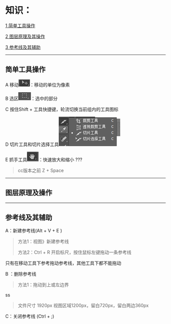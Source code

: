 # 知识：

[1 简单工具操作](#简单工具操作)

[2 图层原理及其操作](#图层原理及操作)

[3 参考线及其辅助](#参考线及其辅助)

---

## 简单工具操作

A 移动![](/assets/slice-basic-gj01.png)：移动的单位为像素

B 选区![](/assets/slice-basic-gj02.png)：选中的部分

C 按住Shift  + 工具快捷键，轮流切换当前组内的工具图标

D 切片工具和切片选择工具![](/assets/slice-basic-03.png)

E 抓手工具![](/assets/slice-basic-zsgj01.png)：快速放大和缩小 ???

> cc版本之前 Z + Space

---

## 图层原理及操作

---

## 参考线及其辅助

A：新建参考线\(Alt + V + E \)

> 方法1：视图》新建参考线
>
> 方法2：Ctrl + R 开启标尺，按住鼠标左键拖动一条参考线

只有在移动工具下参考拖动参考线，其他工具下都不能拖动

B ：删除参考线

> 方法1：拖动到上或左边界

ss

> 文件尺寸 1920px 视图区域1200px，留白720px，留白两边360px

C：关闭参考线 \(Ctrl + ;\)

